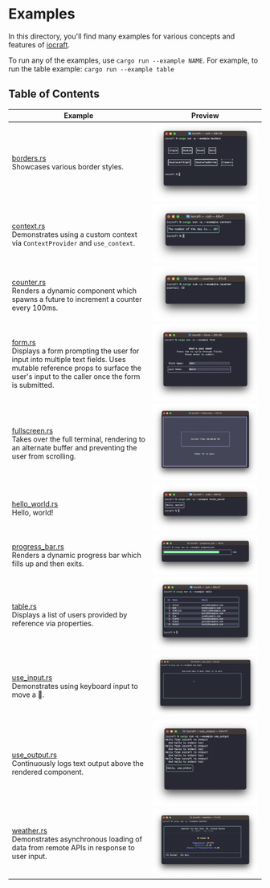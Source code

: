 # Examples

In this directory, you'll find many examples for various concepts and features of [iocraft](https://github.com/ccbrown/iocraft/).

To run any of the examples, use `cargo run --example NAME`. For example, to run the table example: `cargo run --example table`

## Table of Contents

|Example|Preview|
|---|:---:|
|[borders.rs](./borders.rs)<br />Showcases various border styles.|![preview](./images/borders.png)|
|[context.rs](./context.rs)<br />Demonstrates using a custom context via `ContextProvider` and `use_context`.|![preview](./images/context.png)|
|[counter.rs](./counter.rs)<br />Renders a dynamic component which spawns a future to increment a counter every 100ms.|![preview](./images/counter.png)|
|[form.rs](./form.rs)<br />Displays a form prompting the user for input into multiple text fields. Uses mutable reference props to surface the user's input to the caller once the form is submitted.|![preview](./images/form.png)|
|[fullscreen.rs](./fullscreen.rs)<br />Takes over the full terminal, rendering to an alternate buffer and preventing the user from scrolling.|![preview](./images/fullscreen.png)|
|[hello_world.rs](./hello_world.rs)<br />Hello, world!|![preview](./images/hello-world.png)|
|[progress_bar.rs](./progress_bar.rs)<br />Renders a dynamic progress bar which fills up and then exits.|![preview](./images/progress_bar.png)|
|[table.rs](./table.rs)<br />Displays a list of users provided by reference via properties.|![preview](./images/table.png)|
|[use_input.rs](./use_input.rs)<br />Demonstrates using keyboard input to move a 👾.|![preview](./images/use_input.png)|
|[use_output.rs](./use_output.rs)<br />Continuously logs text output above the rendered component.|![preview](./images/use_output.png)|
|[weather.rs](./weather.rs)<br />Demonstrates asynchronous loading of data from remote APIs in response to user input.|![preview](./images/weather.png)|
